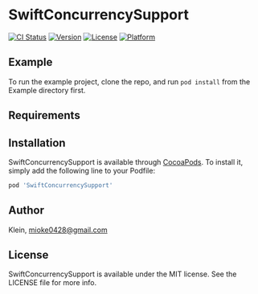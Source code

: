 # SwiftConcurrencySupport

[![CI Status](https://img.shields.io/travis/Klein/SwiftConcurrencySupport.svg?style=flat)](https://travis-ci.org/Klein/SwiftConcurrencySupport)
[![Version](https://img.shields.io/cocoapods/v/SwiftConcurrencySupport.svg?style=flat)](https://cocoapods.org/pods/SwiftConcurrencySupport)
[![License](https://img.shields.io/cocoapods/l/SwiftConcurrencySupport.svg?style=flat)](https://cocoapods.org/pods/SwiftConcurrencySupport)
[![Platform](https://img.shields.io/cocoapods/p/SwiftConcurrencySupport.svg?style=flat)](https://cocoapods.org/pods/SwiftConcurrencySupport)

## Example

To run the example project, clone the repo, and run `pod install` from the Example directory first.

## Requirements

## Installation

SwiftConcurrencySupport is available through [CocoaPods](https://cocoapods.org). To install
it, simply add the following line to your Podfile:

```ruby
pod 'SwiftConcurrencySupport'
```

## Author

Klein, mioke0428@gmail.com

## License

SwiftConcurrencySupport is available under the MIT license. See the LICENSE file for more info.

